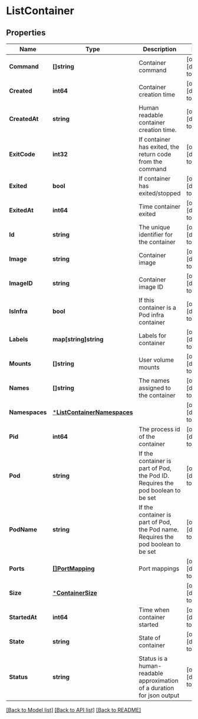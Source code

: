 # ListContainer

## Properties
Name | Type | Description | Notes
------------ | ------------- | ------------- | -------------
**Command** | **[]string** | Container command | [optional] [default to null]
**Created** | **int64** | Container creation time | [optional] [default to null]
**CreatedAt** | **string** | Human readable container creation time. | [optional] [default to null]
**ExitCode** | **int32** | If container has exited, the return code from the command | [optional] [default to null]
**Exited** | **bool** | If container has exited/stopped | [optional] [default to null]
**ExitedAt** | **int64** | Time container exited | [optional] [default to null]
**Id** | **string** | The unique identifier for the container | [optional] [default to null]
**Image** | **string** | Container image | [optional] [default to null]
**ImageID** | **string** | Container image ID | [optional] [default to null]
**IsInfra** | **bool** | If this container is a Pod infra container | [optional] [default to null]
**Labels** | **map[string]string** | Labels for container | [optional] [default to null]
**Mounts** | **[]string** | User volume mounts | [optional] [default to null]
**Names** | **[]string** | The names assigned to the container | [optional] [default to null]
**Namespaces** | [***ListContainerNamespaces**](ListContainerNamespaces.md) |  | [optional] [default to null]
**Pid** | **int64** | The process id of the container | [optional] [default to null]
**Pod** | **string** | If the container is part of Pod, the Pod ID. Requires the pod boolean to be set | [optional] [default to null]
**PodName** | **string** | If the container is part of Pod, the Pod name. Requires the pod boolean to be set | [optional] [default to null]
**Ports** | [**[]PortMapping**](PortMapping.md) | Port mappings | [optional] [default to null]
**Size** | [***ContainerSize**](ContainerSize.md) |  | [optional] [default to null]
**StartedAt** | **int64** | Time when container started | [optional] [default to null]
**State** | **string** | State of container | [optional] [default to null]
**Status** | **string** | Status is a human-readable approximation of a duration for json output | [optional] [default to null]

[[Back to Model list]](../README.md#documentation-for-models) [[Back to API list]](../README.md#documentation-for-api-endpoints) [[Back to README]](../README.md)

